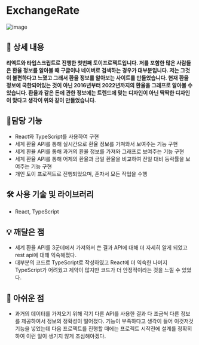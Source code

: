 # ExchangeRate

![image](https://github.com/RainBell98/ExchangeRate/assets/107784810/11945d76-8b3c-4cea-b9cd-67fa596254b9)

## 📖 상세 내용

**리액트와 타입스크립트로 진행한 첫번째 토이프로젝트입니다. 저를 포함한 많은 사람들은 환율 정보를 알아볼 때 구글이나 네이버로 검색하는 경우가 대부분입니다. 저는 그것이 불편하다고 느꼈고 그래서 환율 정보를 알아보는 사이트를 만들었습니다. 현재 환율 정보에 국한되어있는 것이 아닌 2016년부터 2022년까지의 환율을 그래프로 알아볼 수 있습니다. 환율과 같은 돈에 관한 정보에는 트렌드에 맞는 디자인이 아닌 딱딱한 디자인이 맞다고 생각이 위와 같이 만들었습니다.**

## 📱담당 기능

- React와 TypeScript를 사용하여 구현
- 세계 환율 API를 통해 실시간으로 환율 정보를 가져와서 보여주는 기능 구현
- 세계 환율 API를 통해 과거의 환율 정보를 가져와 그래프로 보여주는 기능 구현
- 세계 환율 API를 통해 어제의 환율과 금일 환율을 비교하여 전일 대비 등락률을 보여주는 기능 구현
- 개인 토이 프로젝트로 진행되었으며, 혼자서 모든 작업을 수행

## 🛠️ 사용 기술 및 라이브러리

- React, TypeScript

## 💡 깨달은 점

- 세계 환율 API를 3군데에서 가져와서 쓴 결과 API에 대해 더 자세히 알게 되었고 rest api에 대해 익숙해졌다.
- 대부분의 코드르 TypeScript로 작성하였고 React에 더 익숙한 나머지 TypeScript가 어려웠고 제약이 많지만 코드가 더 안정적이라는 것을 느낄 수 있었다.

## 💬 아쉬운 점

- 과거의 데이터를 가져오기 위해 각기 다른 API를 사용한 결과 다 조금씩 다른 정보를 제공하여서 정보의 정확성이 떨어졌다. 기능이 부족하다고 생각이 들어 이것저것 기능을 넣었는데 다음 프로젝트를 진행할 때에는 프로젝트 시작전에 설계를 정확히 하여 이런 일이 생기지 않게 조심해야겠다.
